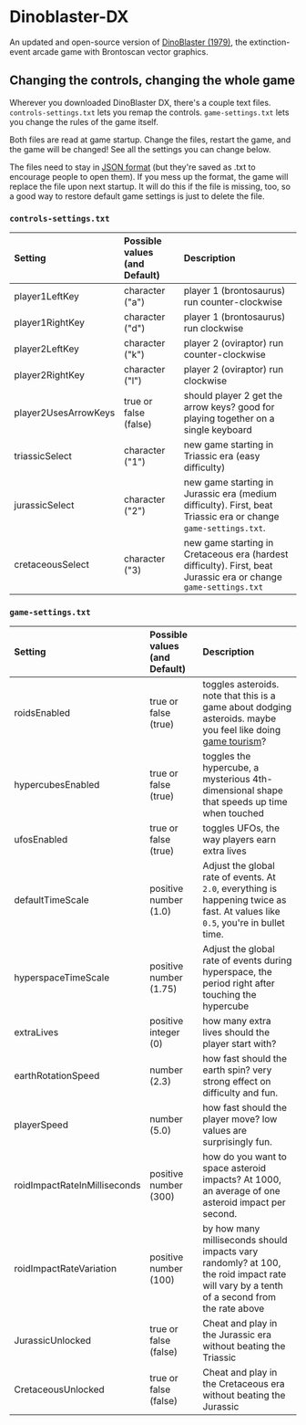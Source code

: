 # Dinoblaster-DX
An updated and open-source version of [DinoBlaster (1979)](http://store.steampowered.com/app/653960/DinoBlaster/), the extinction-event arcade game with Brontoscan vector graphics. 

## Changing the controls, changing the whole game
Wherever you downloaded DinoBlaster DX, there's a couple text files. `controls-settings.txt` lets you remap the controls. `game-settings.txt` lets you change the rules of the game itself.

Both files are read at game startup. Change the files, restart the game, and the game will be changed! See all the settings you can change below.

The files need to stay in [JSON format](https://en.wikipedia.org/wiki/JSON) (but they're saved as .txt to encourage people to open them). If you mess up the format, the game will replace the file upon next startup. It will do this if the file is missing, too, so a good way to restore default game settings is just to delete the file.

### `controls-settings.txt`
Setting|Possible values (and Default)|Description 
:--- |:---|:---
player1LeftKey | character ("a") | player 1 (brontosaurus) run counter-clockwise
player1RightKey | character ("d") | player 1 (brontosaurus) run clockwise
player2LeftKey | character ("k") | player 2 (oviraptor) run counter-clockwise
player2RightKey | character ("l") | player 2 (oviraptor) run clockwise
player2UsesArrowKeys | true or false (false) | should player 2 get the arrow keys? good for playing together on a single keyboard
triassicSelect | character ("1") | new game starting in Triassic era (easy difficulty)
jurassicSelect | character ("2") | new game starting in Jurassic era (medium difficulty). First, beat Triassic era or change `game-settings.txt`.
cretaceousSelect | character ("3) | new game starting in Cretaceous era (hardest difficulty). First, beat Jurassic era or change `game-settings.txt`

### `game-settings.txt`
Setting|Possible values (and Default)|Description 
:--- |:---|:---
roidsEnabled | true or false (true)| toggles asteroids. note that this is a game about dodging asteroids. maybe you feel like doing [game tourism](http://vectorpoem.com/tourism/)?
hypercubesEnabled | true or false (true) | toggles the hypercube, a mysterious 4th-dimensional shape that speeds up time when touched
ufosEnabled | true or false (true)| toggles UFOs, the way players earn extra lives
defaultTimeScale | positive number (1.0) | Adjust the global rate of events. At `2.0`, everything is happening twice as fast. At values like `0.5`, you're in bullet time.
hyperspaceTimeScale | positive number (1.75) | Adjust the global rate of events during hyperspace, the period right after touching the hypercube
extraLives | positive integer (0) | how many extra lives should the player start with?
earthRotationSpeed | number (2.3) | how fast should the earth spin? very strong effect on difficulty and fun.
playerSpeed | number (5.0) | how fast should the player move? low values are surprisingly fun.
roidImpactRateInMilliseconds | positive number (300) | how do you want to space asteroid impacts? At 1000, an average of one asteroid impact per second.
roidImpactRateVariation | positive number (100) | by how many milliseconds should impacts vary randomly? at 100, the roid impact rate will vary by a tenth of a second from the rate above
JurassicUnlocked| true or false (false) | Cheat and play in the Jurassic era without beating the Triassic
CretaceousUnlocked | true or false (false) | Cheat and play in the Cretaceous era without beating the Jurassic
